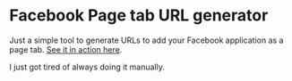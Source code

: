 # Facebook Page tab URL generator

Just a simple tool to generate URLs to add your Facebook application as a page tab. [See it in action here](http://aciddose.org/fb-add-pagetab-gen).

I just got tired of always doing it manually.
